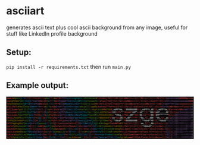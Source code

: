 # asciiart
generates ascii text plus cool ascii background from any image, useful for stuff like LinkedIn profile background

## Setup:
`pip install -r requirements.txt`
then run `main.py`

## Example output:
![example output](background.png "Example Output")